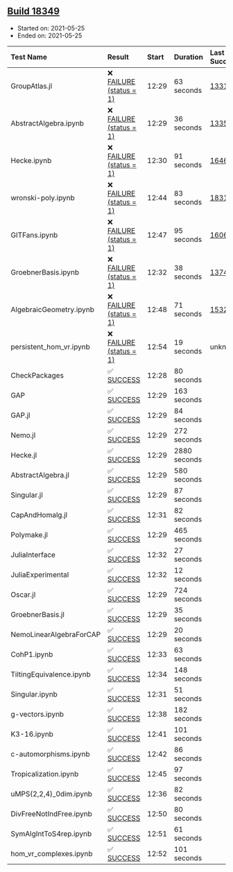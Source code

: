 ## [Build 18349](https://oscarci.mathematik.uni-kl.de/job/oscar/18349/)

* Started on: 2021-05-25
* Ended on: 2021-05-25

| Test Name    | Result | Start | Duration | Last Success | First Failure |
|:-------------|:-------|:------|:---------|:-------------|:--------------|
| GroupAtlas.jl | ❌ [FAILURE (status = 1)](https://oscarci.mathematik.uni-kl.de/job/oscar/18349/artifact/logs/build-18349/GroupAtlas.jl.log) | 12:29 | 63 seconds | [13311](https://oscarci.mathematik.uni-kl.de/job/oscar/13311/) | [13312](https://oscarci.mathematik.uni-kl.de/job/oscar/13312/) |
| AbstractAlgebra.ipynb | ❌ [FAILURE (status = 1)](https://oscarci.mathematik.uni-kl.de/job/oscar/18349/artifact/logs/build-18349/AbstractAlgebra.ipynb.log) | 12:29 | 36 seconds | [13355](https://oscarci.mathematik.uni-kl.de/job/oscar/13355/) | [13356](https://oscarci.mathematik.uni-kl.de/job/oscar/13356/) |
| Hecke.ipynb | ❌ [FAILURE (status = 1)](https://oscarci.mathematik.uni-kl.de/job/oscar/18349/artifact/logs/build-18349/Hecke.ipynb.log) | 12:30 | 91 seconds | [16463](https://oscarci.mathematik.uni-kl.de/job/oscar/16463/) | [16464](https://oscarci.mathematik.uni-kl.de/job/oscar/16464/) |
| wronski-poly.ipynb | ❌ [FAILURE (status = 1)](https://oscarci.mathematik.uni-kl.de/job/oscar/18349/artifact/logs/build-18349/wronski-poly.ipynb.log) | 12:44 | 83 seconds | [18314](https://oscarci.mathematik.uni-kl.de/job/oscar/18314/) | [18315](https://oscarci.mathematik.uni-kl.de/job/oscar/18315/) |
| GITFans.ipynb | ❌ [FAILURE (status = 1)](https://oscarci.mathematik.uni-kl.de/job/oscar/18349/artifact/logs/build-18349/GITFans.ipynb.log) | 12:47 | 95 seconds | [16068](https://oscarci.mathematik.uni-kl.de/job/oscar/16068/) | [16069](https://oscarci.mathematik.uni-kl.de/job/oscar/16069/) |
| GroebnerBasis.ipynb | ❌ [FAILURE (status = 1)](https://oscarci.mathematik.uni-kl.de/job/oscar/18349/artifact/logs/build-18349/GroebnerBasis.ipynb.log) | 12:32 | 38 seconds | [13748](https://oscarci.mathematik.uni-kl.de/job/oscar/13748/) | [13749](https://oscarci.mathematik.uni-kl.de/job/oscar/13749/) |
| AlgebraicGeometry.ipynb | ❌ [FAILURE (status = 1)](https://oscarci.mathematik.uni-kl.de/job/oscar/18349/artifact/logs/build-18349/AlgebraicGeometry.ipynb.log) | 12:48 | 71 seconds | [15322](https://oscarci.mathematik.uni-kl.de/job/oscar/15322/) | [15323](https://oscarci.mathematik.uni-kl.de/job/oscar/15323/) |
| persistent_hom_vr.ipynb | ❌ [FAILURE (status = 1)](https://oscarci.mathematik.uni-kl.de/job/oscar/18349/artifact/logs/build-18349/persistent_hom_vr.ipynb.log) | 12:54 | 19 seconds | unknown | unknown |
| CheckPackages | ✅ [SUCCESS](https://oscarci.mathematik.uni-kl.de/job/oscar/18349/artifact/logs/build-18349/CheckPackages.log) | 12:28 | 80 seconds |  |  |
| GAP | ✅ [SUCCESS](https://oscarci.mathematik.uni-kl.de/job/oscar/18349/artifact/logs/build-18349/GAP.log) | 12:29 | 163 seconds |  |  |
| GAP.jl | ✅ [SUCCESS](https://oscarci.mathematik.uni-kl.de/job/oscar/18349/artifact/logs/build-18349/GAP.jl.log) | 12:29 | 84 seconds |  |  |
| Nemo.jl | ✅ [SUCCESS](https://oscarci.mathematik.uni-kl.de/job/oscar/18349/artifact/logs/build-18349/Nemo.jl.log) | 12:29 | 272 seconds |  |  |
| Hecke.jl | ✅ [SUCCESS](https://oscarci.mathematik.uni-kl.de/job/oscar/18349/artifact/logs/build-18349/Hecke.jl.log) | 12:29 | 2880 seconds |  |  |
| AbstractAlgebra.jl | ✅ [SUCCESS](https://oscarci.mathematik.uni-kl.de/job/oscar/18349/artifact/logs/build-18349/AbstractAlgebra.jl.log) | 12:29 | 580 seconds |  |  |
| Singular.jl | ✅ [SUCCESS](https://oscarci.mathematik.uni-kl.de/job/oscar/18349/artifact/logs/build-18349/Singular.jl.log) | 12:29 | 87 seconds |  |  |
| CapAndHomalg.jl | ✅ [SUCCESS](https://oscarci.mathematik.uni-kl.de/job/oscar/18349/artifact/logs/build-18349/CapAndHomalg.jl.log) | 12:31 | 82 seconds |  |  |
| Polymake.jl | ✅ [SUCCESS](https://oscarci.mathematik.uni-kl.de/job/oscar/18349/artifact/logs/build-18349/Polymake.jl.log) | 12:29 | 465 seconds |  |  |
| JuliaInterface | ✅ [SUCCESS](https://oscarci.mathematik.uni-kl.de/job/oscar/18349/artifact/logs/build-18349/JuliaInterface.log) | 12:32 | 27 seconds |  |  |
| JuliaExperimental | ✅ [SUCCESS](https://oscarci.mathematik.uni-kl.de/job/oscar/18349/artifact/logs/build-18349/JuliaExperimental.log) | 12:32 | 12 seconds |  |  |
| Oscar.jl | ✅ [SUCCESS](https://oscarci.mathematik.uni-kl.de/job/oscar/18349/artifact/logs/build-18349/Oscar.jl.log) | 12:29 | 724 seconds |  |  |
| GroebnerBasis.jl | ✅ [SUCCESS](https://oscarci.mathematik.uni-kl.de/job/oscar/18349/artifact/logs/build-18349/GroebnerBasis.jl.log) | 12:29 | 35 seconds |  |  |
| NemoLinearAlgebraForCAP | ✅ [SUCCESS](https://oscarci.mathematik.uni-kl.de/job/oscar/18349/artifact/logs/build-18349/NemoLinearAlgebraForCAP.log) | 12:29 | 20 seconds |  |  |
| CohP1.ipynb | ✅ [SUCCESS](https://oscarci.mathematik.uni-kl.de/job/oscar/18349/artifact/logs/build-18349/CohP1.ipynb.log) | 12:33 | 63 seconds |  |  |
| TiltingEquivalence.ipynb | ✅ [SUCCESS](https://oscarci.mathematik.uni-kl.de/job/oscar/18349/artifact/logs/build-18349/TiltingEquivalence.ipynb.log) | 12:34 | 148 seconds |  |  |
| Singular.ipynb | ✅ [SUCCESS](https://oscarci.mathematik.uni-kl.de/job/oscar/18349/artifact/logs/build-18349/Singular.ipynb.log) | 12:31 | 51 seconds |  |  |
| g-vectors.ipynb | ✅ [SUCCESS](https://oscarci.mathematik.uni-kl.de/job/oscar/18349/artifact/logs/build-18349/g-vectors.ipynb.log) | 12:38 | 182 seconds |  |  |
| K3-16.ipynb | ✅ [SUCCESS](https://oscarci.mathematik.uni-kl.de/job/oscar/18349/artifact/logs/build-18349/K3-16.ipynb.log) | 12:41 | 101 seconds |  |  |
| c-automorphisms.ipynb | ✅ [SUCCESS](https://oscarci.mathematik.uni-kl.de/job/oscar/18349/artifact/logs/build-18349/c-automorphisms.ipynb.log) | 12:42 | 86 seconds |  |  |
| Tropicalization.ipynb | ✅ [SUCCESS](https://oscarci.mathematik.uni-kl.de/job/oscar/18349/artifact/logs/build-18349/Tropicalization.ipynb.log) | 12:45 | 97 seconds |  |  |
| uMPS(2,2,4)_0dim.ipynb | ✅ [SUCCESS](https://oscarci.mathematik.uni-kl.de/job/oscar/18349/artifact/logs/build-18349/uMPS-2-2-4-_0dim.ipynb.log) | 12:36 | 82 seconds |  |  |
| DivFreeNotIndFree.ipynb | ✅ [SUCCESS](https://oscarci.mathematik.uni-kl.de/job/oscar/18349/artifact/logs/build-18349/DivFreeNotIndFree.ipynb.log) | 12:50 | 80 seconds |  |  |
| SymAlgIntToS4rep.ipynb | ✅ [SUCCESS](https://oscarci.mathematik.uni-kl.de/job/oscar/18349/artifact/logs/build-18349/SymAlgIntToS4rep.ipynb.log) | 12:51 | 61 seconds |  |  |
| hom_vr_complexes.ipynb | ✅ [SUCCESS](https://oscarci.mathematik.uni-kl.de/job/oscar/18349/artifact/logs/build-18349/hom_vr_complexes.ipynb.log) | 12:52 | 101 seconds |  |  |

